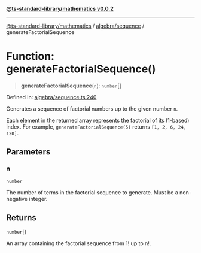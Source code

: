 [**@ts-standard-library/mathematics v0.0.2**](../../../README.md)

***

[@ts-standard-library/mathematics](../../../README.md) / [algebra/sequence](../README.md) / generateFactorialSequence

# Function: generateFactorialSequence()

> **generateFactorialSequence**(`n`): `number`[]

Defined in: [algebra/sequence.ts:240](https://github.com/gabaudette/ts-stdlib/blob/725aff52e6f28b9942b278b955914b3ace9f325c/packages/mathematics/src/algebra/sequence.ts#L240)

Generates a sequence of factorial numbers up to the given number `n`.

Each element in the returned array represents the factorial of its (1-based) index.
For example, `generateFactorialSequence(5)` returns `[1, 2, 6, 24, 120]`.

## Parameters

### n

`number`

The number of terms in the factorial sequence to generate. Must be a non-negative integer.

## Returns

`number`[]

An array containing the factorial sequence from 1! up to n!.

